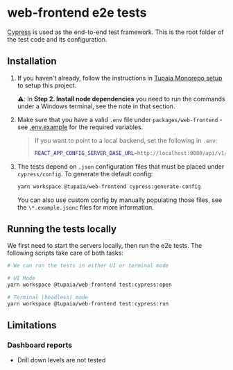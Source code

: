 # web-frontend e2e tests

[Cypress](https://www.cypress.io/) is used as the end-to-end test framework. This is the root folder of the test code and its configuration.

## Installation

1. If you haven't already, follow the instructions in [Tupaia Monorepo setup](https://docs.beyondessential.com.au/books/software-development/page/tupaia-monorepo-setup) to setup this project.

   ⚠️: In **Step 2. Install node dependencies** you need to run the commands under a Windows terminal, see the note in that section.

2. Make sure that you have a valid `.env` file under `packages/web-frontend` - see [.env.example](../.env.example) for the required variables.

   > If you want to point to a local backend, set the following in `.env`:
   >
   > ```bash
   > REACT_APP_CONFIG_SERVER_BASE_URL=http://localhost:8000/api/v1/
   > ```

3. The tests depend on `.json` configuration files that must be placed under `cypress/config`. To generate the default config:

   ```bash
   yarn workspace @tupaia/web-frontend cypress:generate-config
   ```

   You can also use custom config by manually populating those files, see the `\*.example.jsonc` files for more information.

## Running the tests locally

We first need to start the servers locally, then run the e2e tests. The following scripts take care of both tasks:

```bash
# We can run the tests in either UI or terminal mode

# UI Mode
yarn workspace @tupaia/web-frontend test:cypress:open

# Terminal (headless) mode
yarn workspace @tupaia/web-frontend test:cypress:run
```

## Limitations

### Dashboard reports

- Drill down levels are not tested
